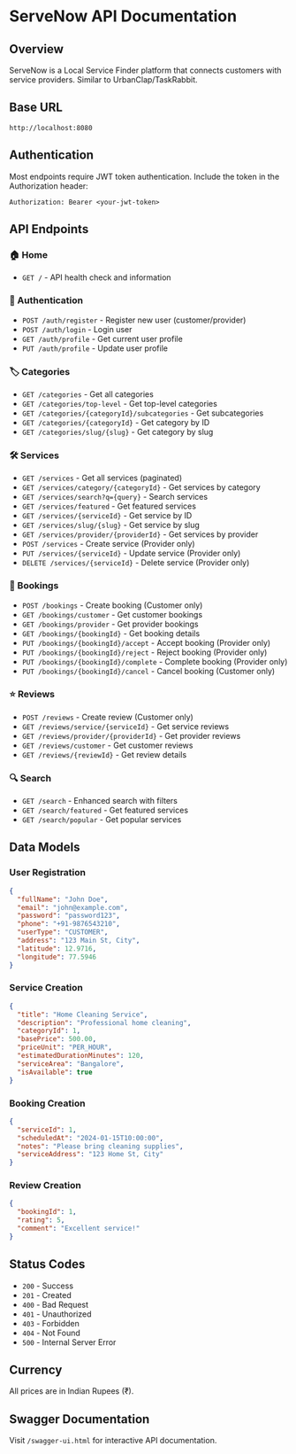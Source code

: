 # ServeNow API Documentation

## Overview
ServeNow is a Local Service Finder platform that connects customers with service providers. Similar to UrbanClap/TaskRabbit.

## Base URL
```
http://localhost:8080
```

## Authentication
Most endpoints require JWT token authentication. Include the token in the Authorization header:
```
Authorization: Bearer <your-jwt-token>
```

## API Endpoints

### 🏠 Home
- `GET /` - API health check and information

### 🔐 Authentication
- `POST /auth/register` - Register new user (customer/provider)
- `POST /auth/login` - Login user
- `GET /auth/profile` - Get current user profile
- `PUT /auth/profile` - Update user profile

### 🏷️ Categories
- `GET /categories` - Get all categories
- `GET /categories/top-level` - Get top-level categories
- `GET /categories/{categoryId}/subcategories` - Get subcategories
- `GET /categories/{categoryId}` - Get category by ID
- `GET /categories/slug/{slug}` - Get category by slug

### 🛠️ Services
- `GET /services` - Get all services (paginated)
- `GET /services/category/{categoryId}` - Get services by category
- `GET /services/search?q={query}` - Search services
- `GET /services/featured` - Get featured services
- `GET /services/{serviceId}` - Get service by ID
- `GET /services/slug/{slug}` - Get service by slug
- `GET /services/provider/{providerId}` - Get services by provider
- `POST /services` - Create service (Provider only)
- `PUT /services/{serviceId}` - Update service (Provider only)
- `DELETE /services/{serviceId}` - Delete service (Provider only)

### 📅 Bookings
- `POST /bookings` - Create booking (Customer only)
- `GET /bookings/customer` - Get customer bookings
- `GET /bookings/provider` - Get provider bookings
- `GET /bookings/{bookingId}` - Get booking details
- `PUT /bookings/{bookingId}/accept` - Accept booking (Provider only)
- `PUT /bookings/{bookingId}/reject` - Reject booking (Provider only)
- `PUT /bookings/{bookingId}/complete` - Complete booking (Provider only)
- `PUT /bookings/{bookingId}/cancel` - Cancel booking (Customer only)

### ⭐ Reviews
- `POST /reviews` - Create review (Customer only)
- `GET /reviews/service/{serviceId}` - Get service reviews
- `GET /reviews/provider/{providerId}` - Get provider reviews
- `GET /reviews/customer` - Get customer reviews
- `GET /reviews/{reviewId}` - Get review details

### 🔍 Search
- `GET /search` - Enhanced search with filters
- `GET /search/featured` - Get featured services
- `GET /search/popular` - Get popular services

## Data Models

### User Registration
```json
{
  "fullName": "John Doe",
  "email": "john@example.com",
  "password": "password123",
  "phone": "+91-9876543210",
  "userType": "CUSTOMER",
  "address": "123 Main St, City",
  "latitude": 12.9716,
  "longitude": 77.5946
}
```

### Service Creation
```json
{
  "title": "Home Cleaning Service",
  "description": "Professional home cleaning",
  "categoryId": 1,
  "basePrice": 500.00,
  "priceUnit": "PER_HOUR",
  "estimatedDurationMinutes": 120,
  "serviceArea": "Bangalore",
  "isAvailable": true
}
```

### Booking Creation
```json
{
  "serviceId": 1,
  "scheduledAt": "2024-01-15T10:00:00",
  "notes": "Please bring cleaning supplies",
  "serviceAddress": "123 Home St, City"
}
```

### Review Creation
```json
{
  "bookingId": 1,
  "rating": 5,
  "comment": "Excellent service!"
}
```

## Status Codes
- `200` - Success
- `201` - Created
- `400` - Bad Request
- `401` - Unauthorized
- `403` - Forbidden
- `404` - Not Found
- `500` - Internal Server Error

## Currency
All prices are in Indian Rupees (₹).

## Swagger Documentation
Visit `/swagger-ui.html` for interactive API documentation.